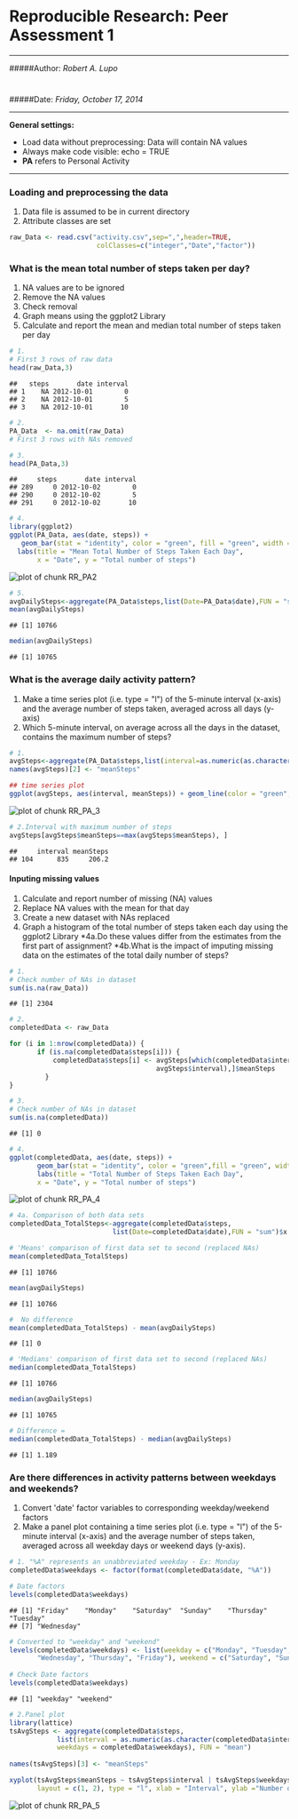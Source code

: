 # Reproducible Research: Peer Assessment 1
* * *
#####Author: *Robert A. Lupo*
#
#####Date: *Friday, October 17, 2014*
* * * 
**General settings:**

  * Load data without preprocessing: Data will contain NA values
  * Always make code visible: echo = TRUE
  * **PA** refers to Personal Activity

* * * 
### Loading and preprocessing the data
1. Data file is assumed to be in current directory
2. Attribute classes are set 


```r
raw_Data <- read.csv("activity.csv",sep=",",header=TRUE,
                      colClasses=c("integer","Date","factor"))
```
### What is the mean total number of steps taken per day?
1. NA values are to be ignored
2. Remove the NA values
3. Check removal
4. Graph means using the ggplot2 Library
5. Calculate and report the mean and median total number of steps taken per day


```r
# 1. 
# First 3 rows of raw data
head(raw_Data,3)
```

```
##   steps       date interval
## 1    NA 2012-10-01        0
## 2    NA 2012-10-01        5
## 3    NA 2012-10-01       10
```

```r
# 2.
PA_Data  <- na.omit(raw_Data)
# First 3 rows with NAs removed

# 3.
head(PA_Data,3)
```

```
##     steps       date interval
## 289     0 2012-10-02        0
## 290     0 2012-10-02        5
## 291     0 2012-10-02       10
```

```r
# 4.
library(ggplot2)
ggplot(PA_Data, aes(date, steps)) + 
   geom_bar(stat = "identity", color = "green", fill = "green", width = 0.7) + 
  labs(title = "Mean Total Number of Steps Taken Each Day", 
       x = "Date", y = "Total number of steps")
```

![plot of chunk RR_PA2](./PA1_template_files/figure-html/RR_PA2.png) 

```r
# 5.
avgDailySteps<-aggregate(PA_Data$steps,list(Date=PA_Data$date),FUN = "sum")$x
mean(avgDailySteps)
```

```
## [1] 10766
```

```r
median(avgDailySteps)
```

```
## [1] 10765
```
### What is the average daily activity pattern?
1. Make a time series plot (i.e. type = "l") of the 5-minute interval (x-axis) and the average number of steps taken, averaged across all days (y-axis)
2. Which 5-minute interval, on average across all the days in the dataset, contains the maximum number of steps?


```r
# 1.
avgSteps<-aggregate(PA_Data$steps,list(interval=as.numeric(as.character(PA_Data$interval))),FUN=mean)
names(avgSteps)[2] <- "meanSteps"

## time series plot
ggplot(avgSteps, aes(interval, meanSteps)) + geom_line(color = "green", size = 0.8) + labs(title = "Time Series Plot: 5-minute Interval", x = "5 minute intervals", y = "Average Number of Steps")
```

![plot of chunk RR_PA_3](./PA1_template_files/figure-html/RR_PA_3.png) 

```r
# 2.Interval with maximum number of steps
avgSteps[avgSteps$meanSteps==max(avgSteps$meanSteps), ]
```

```
##     interval meanSteps
## 104      835     206.2
```
#### Inputing missing values
1. Calculate and report number of missing (NA) values 
2. Replace NA values with the mean for that day
3. Create a new dataset with NAs replaced
4. Graph a histogram of the total number of steps taken each day 
   using the ggplot2 Library
*4a.Do these values differ from the estimates from the first part of assignment? 
*4b.What is the impact of imputing missing data on the estimates of 
    the total daily number of steps?


```r
# 1.
# Check number of NAs in dataset
sum(is.na(raw_Data))
```

```
## [1] 2304
```

```r
# 2.
completedData <- raw_Data

for (i in 1:nrow(completedData)) {
       if (is.na(completedData$steps[i])) {
           completedData$steps[i] <- avgSteps[which(completedData$interval[i] == 
                                     avgSteps$interval),]$meanSteps
         }
}

# 3.
# Check number of NAs in dataset
sum(is.na(completedData))
```

```
## [1] 0
```

```r
# 4.
ggplot(completedData, aes(date, steps)) + 
       geom_bar(stat = "identity", color = "green",fill = "green", width = 0.7)+ 
       labs(title = "Total Number of Steps Taken Each Day", 
       x = "Date", y = "Total number of steps")
```

![plot of chunk RR_PA_4](./PA1_template_files/figure-html/RR_PA_4.png) 

```r
# 4a. Comparison of both data sets
completedData_TotalSteps<-aggregate(completedData$steps,
                          list(Date=completedData$date),FUN = "sum")$x

# 'Means' comparison of first data set to second (replaced NAs)
mean(completedData_TotalSteps)
```

```
## [1] 10766
```

```r
mean(avgDailySteps)
```

```
## [1] 10766
```

```r
#  No difference
mean(completedData_TotalSteps) - mean(avgDailySteps)
```

```
## [1] 0
```

```r
# 'Medians' comparison of first data set to second (replaced NAs)
median(completedData_TotalSteps)
```

```
## [1] 10766
```

```r
median(avgDailySteps)
```

```
## [1] 10765
```

```r
# Difference = 
median(completedData_TotalSteps) - median(avgDailySteps)
```

```
## [1] 1.189
```
### Are there differences in activity patterns between weekdays and weekends?

1. Convert 'date' factor variables to corresponding weekday/weekend factors
2. Make a panel plot containing a time series plot (i.e. type = "l") of the 
   5-minute interval (x-axis) and the average number of steps taken, 
   averaged across all weekday days or weekend days (y-axis). 
   

```r
# 1. "%A" represents an unabbreviated weekday - Ex: Monday
completedData$weekdays <- factor(format(completedData$date, "%A"))

# Date factors
levels(completedData$weekdays)
```

```
## [1] "Friday"    "Monday"    "Saturday"  "Sunday"    "Thursday"  "Tuesday"  
## [7] "Wednesday"
```

```r
# Converted to "weekday" and "weekend"
levels(completedData$weekdays) <- list(weekday = c("Monday", "Tuesday",
       "Wednesday", "Thursday", "Friday"), weekend = c("Saturday", "Sunday"))
       
# Check Date factors       
levels(completedData$weekdays)
```

```
## [1] "weekday" "weekend"
```

```r
# 2.Panel plot
library(lattice)
tsAvgSteps <- aggregate(completedData$steps, 
            list(interval = as.numeric(as.character(completedData$interval)), 
            weekdays = completedData$weekdays), FUN = "mean")
                      
names(tsAvgSteps)[3] <- "meanSteps"

xyplot(tsAvgSteps$meanSteps ~ tsAvgSteps$interval | tsAvgSteps$weekdays, 
       layout = c(1, 2), type = "l", xlab = "Interval", ylab ="Number of steps")
```

![plot of chunk RR_PA_5](./PA1_template_files/figure-html/RR_PA_5.png) 


